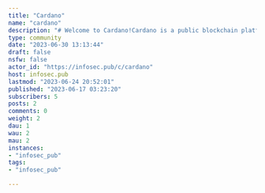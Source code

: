 ```yaml
---
title: "Cardano" 
name: "cardano"
description: "# Welcome to Cardano!Cardano is a public blockchain platform. It is open-source and decentralized, with consensus achieved using proof of stake. It can facilitate peer-to-peer transactions with its internal cryptocurrency, ADA.Cardano's development began in 2015, led by Ethereum co-founder Charles Hoskinson. The project is overseen and supervised by the Cardano Foundation based in Zug, Switzerland. When launched in 2017, it was the largest cryptocurrency to use a proof-of-stake blockchain, which is seen as a greener alternative to proof-of-work protocols.On this community you can learn more about the project, understand its great potential and engage in the worldwide Cardano community!**Governance:**Cardano is controlled by three entities:Cardano Foundation: aims to standardize and promote the ecosystem (based in Switzerland).As of 2021, Frederik Gregaard is known to be the CEO of the Cardano Foundation.IOHK: an engineering company responsible for building the Cardano blockchain.Emurgo: responsible for commercial applications, based in Japan.The platform is named after Italian mathematician Gerolamo Cardano, while the cryptocurrency itself is named after the English mathematician Ada Lovelace. The Ada sub-unit is the Lovelace; one Ada = 1,000,000 Lovelaces. Cardano differentiates itself from many other cryptocurrencies by focusing on scientific research and working together with universities.**Technical design:**Atypically, Cardano does not have a white paper. Instead, it uses design principles intended to overcome issues faced by earlier cryptocurrencies such as scalability, interoperability, and regulatory compliance. Cardano claims that it overcomes problems found in other cryptocurrencies: mainly that Bitcoin is too slow and inflexible, and that Ethereum is not safe or scalable. Like Bitcoin, Cardano uses a UTXO ledger model, though it is an extended version (EUTXO) to facilitate smart contracts and scripting languages.Cardano uses a proof-of-stake (PoS) protocol named Ouroboros; this is in contrast to Bitcoin and Ethereum, which use proof-of-work protocols (though the latter switched over in 2022). Proof-of-stake blockchains use far less energy than proof-of-work chains. This is achieved by eliminating the computing resources that a proof of work algorithm requires.In February 2021, Hoskinson estimated the Cardano network used 6 GWh annually, less than 0.01% of the 110.53 TWh used by the Bitcoin network as calculated by the University of Cambridge.Within the Cardano platform, Ada exists on the settlement layer. This layer is similar to Bitcoin and keeps track of transactions. The second layer is the computation layer and is designed to be similar to Ethereum, enabling smart contracts and applications to run on the platform.The cryptocurrency Ada (ADA) can be stored on Cardano's native digital wallet named Daedalus. The wallet downloads a full copy of the entire Cardano blockchain transaction history. Users face the risk of losing access to funds if the wallet's seed phrase is lost or stolen. The review in Investopedia highlighted the wallet's security and noted the lack of: mobile support, support for other tokens, and onramp to purchase assets with money.Development phases of Cardano, or eras, are named after notable figures in poetry and computer science: Byron, Shelley, Goguen, Basho and Voltaire. The first three stages implemented a basic blockchain, and then implemented decentralization and smart contracts. The Basho era focuses on scaling the blockchain.  Voltaire, the final era, adds voting and treasury management functionality to the blockchain.Once Voltaire is complete IOHK has said it plans to release the development of the network entirely to the community.As with other proof-of-stake cryptocurrencies, Cardano offers staking, which allows token holders to set-aside (delegate) tokens to potentially validate transactions on the same blockchain. The quantity of tokens staked corresponds with the likelihood of being chosen to validate a transaction, and thus be rewarded by the algorithm with more of the same token. Cardano's Daedalus wallet allows for staking. For Cardano, users participate in staking pools with other token-holders."
type: community
date: "2023-06-30 13:13:44"
draft: false
nsfw: false
actor_id: "https://infosec.pub/c/cardano"
host: infosec.pub
lastmod: "2023-06-24 20:52:01"
published: "2023-06-17 03:23:20"
subscribers: 5
posts: 2
comments: 0
weight: 2
dau: 1
wau: 2
mau: 2
instances:
- "infosec_pub"
tags: 
- "infosec_pub"

---
```


